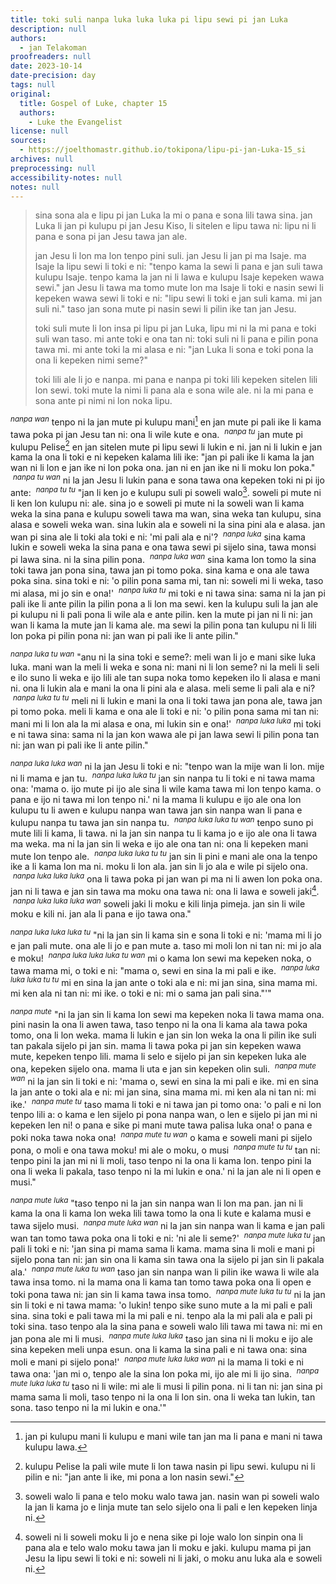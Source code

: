 ```yaml
---
title: toki suli nanpa luka luka luka pi lipu sewi pi jan Luka
description: null
authors:
  - jan Telakoman
proofreaders: null
date: 2023-10-14
date-precision: day
tags: null
original:
  title: Gospel of Luke, chapter 15
  authors:
    - Luke the Evangelist
license: null
sources:
  - https://joelthomastr.github.io/tokipona/lipu-pi-jan-Luka-15_si
archives: null
preprocessing: null
accessibility-notes: null
notes: null
---
```


> sina sona ala e lipu pi jan Luka la mi o pana e sona lili tawa sina. jan Luka li jan pi kulupu pi jan Jesu Kiso, li sitelen e lipu tawa ni: lipu ni li pana e sona pi jan Jesu tawa jan ale.
>
>
> jan Jesu li lon ma lon tenpo pini suli. jan Jesu li jan pi ma Isaje. ma Isaje la lipu sewi li toki e ni: "tenpo kama la sewi li pana e jan suli tawa kulupu Isaje. tenpo kama la jan ni li lawa e kulupu Isaje kepeken wawa sewi." jan Jesu li tawa ma tomo mute lon ma Isaje li toki e nasin sewi li kepeken wawa sewi li toki e ni: "lipu sewi li toki e jan suli kama. mi jan suli ni." taso jan sona mute pi nasin sewi li pilin ike tan jan Jesu.
>
> toki suli mute li lon insa pi lipu pi jan Luka, lipu mi ni la mi pana e toki suli wan taso. mi ante toki e ona tan ni: toki suli ni li pana e pilin pona tawa mi. mi ante toki la mi alasa e ni: "jan Luka li sona e toki pona la ona li kepeken nimi seme?"
>
> toki lili ale li jo e nanpa. mi pana e nanpa pi toki lili kepeken sitelen lili lon sewi. toki mute la nimi li pana ala e sona wile ale. ni la mi pana e sona ante pi nimi ni lon noka lipu.

<sup>_nanpa wan_</sup> tenpo ni la jan mute pi kulupu mani[^1] en jan mute pi pali ike li kama tawa poka pi jan Jesu tan ni: ona li wile kute e ona. &nbsp;<sup>_nanpa tu_</sup> jan mute pi kulupu Pelise[^2] en jan sitelen mute pi lipu sewi li lukin e ni. jan ni li lukin e jan kama la ona li toki e ni kepeken kalama lili ike: "jan pi pali ike li kama la jan wan ni li lon e jan ike ni lon poka ona. jan ni en jan ike ni li moku lon poka." &nbsp;<sup>_nanpa tu wan_</sup> ni la jan Jesu li lukin pana e sona tawa ona kepeken toki ni pi ijo ante: &nbsp;<sup>_nanpa tu tu_</sup> "jan li ken jo e kulupu suli pi soweli walo[^3]. soweli pi mute ni li ken lon kulupu ni: ale. sina jo e soweli pi mute ni la soweli wan li kama weka la sina pana e kulupu soweli tawa ma wan, sina weka tan kulupu, sina alasa e soweli weka wan. sina lukin ala e soweli ni la sina pini ala e alasa. jan wan pi sina ale li toki ala toki e ni: 'mi pali ala e ni'? &nbsp;<sup>_nanpa luka_</sup> sina kama lukin e soweli weka la sina pana e ona tawa sewi pi sijelo sina, tawa monsi pi lawa sina. ni la sina pilin pona. &nbsp;<sup>_nanpa luka wan_</sup> sina kama lon tomo la sina toki tawa jan pona sina, tawa jan pi tomo poka. sina kama e ona ale tawa poka sina. sina toki e ni: 'o pilin pona sama mi, tan ni: soweli mi li weka, taso mi alasa, mi jo sin e ona!' &nbsp;<sup>_nanpa luka tu_</sup> mi toki e ni tawa sina: sama ni la jan pi pali ike li ante pilin la pilin pona a li lon ma sewi. ken la kulupu suli la jan ale pi kulupu ni li pali pona li wile ala e ante pilin. ken la mute pi jan ni li ni: jan wan li kama la mute jan li kama ale. ma sewi la pilin pona tan kulupu ni li lili lon poka pi pilin pona ni: jan wan pi pali ike li ante pilin."

<sup>_nanpa luka tu wan_</sup> "anu ni la sina toki e seme?: meli wan li jo e mani sike luka luka. mani wan la meli li weka e sona ni: mani ni li lon seme? ni la meli li seli e ilo suno li weka e ijo lili ale tan supa noka tomo kepeken ilo li alasa e mani ni. ona li lukin ala e mani la ona li pini ala e alasa. meli seme li pali ala e ni? &nbsp;<sup>_nanpa luka tu tu_</sup> meli ni li lukin e mani la ona li toki tawa jan pona ale, tawa jan pi tomo poka. meli li kama e ona ale li toki e ni: 'o pilin pona sama mi tan ni: mani mi li lon ala la mi alasa e ona, mi lukin sin e ona!' &nbsp;<sup>_nanpa luka luka_</sup> mi toki e ni tawa sina: sama ni la jan kon wawa ale pi jan lawa sewi li pilin pona tan ni: jan wan pi pali ike li ante pilin."

<sup>_nanpa luka luka wan_</sup> ni la jan Jesu li toki e ni: "tenpo wan la mije wan li lon. mije ni li mama e jan tu. &nbsp;<sup>_nanpa luka luka tu_</sup> jan sin nanpa tu li toki e ni tawa mama ona: 'mama o. ijo mute pi ijo ale sina li wile kama tawa mi lon tenpo kama. o pana e ijo ni tawa mi lon tenpo ni.' ni la mama li kulupu e ijo ale ona lon kulupu tu li awen e kulupu nanpa wan tawa jan sin nanpa wan li pana e kulupu nanpa tu tawa jan sin nanpa tu. &nbsp;<sup>_nanpa luka luka tu wan_</sup> tenpo suno pi mute lili li kama, li tawa. ni la jan sin nanpa tu li kama jo e ijo ale ona li tawa ma weka. ma ni la jan sin li weka e ijo ale ona tan ni: ona li kepeken mani mute lon tenpo ale. &nbsp;<sup>_nanpa luka luka tu tu_</sup> jan sin li pini e mani ale ona la tenpo ike a li kama lon ma ni. moku li lon ala. jan sin li jo ala e wile pi sijelo ona. &nbsp;<sup>_nanpa luka luka luka_</sup> ona li tawa poka pi jan wan pi ma ni li awen lon poka ona. jan ni li tawa e jan sin tawa ma moku ona tawa ni: ona li lawa e soweli jaki[^4]. &nbsp;<sup>_nanpa luka luka luka wan_</sup> soweli jaki li moku e kili linja pimeja. jan sin li wile moku e kili ni. jan ala li pana e ijo tawa ona."

<sup>_nanpa luka luka luka tu_</sup> "ni la jan sin li kama sin e sona li toki e ni: 'mama mi li jo e jan pali mute. ona ale li jo e pan mute a. taso mi moli lon ni tan ni: mi jo ala e moku! &nbsp;<sup>_nanpa luka luka luka tu wan_</sup> mi o kama lon sewi ma kepeken noka, o tawa mama mi, o toki e ni: "mama o, sewi en sina la mi pali e ike. &nbsp;<sup>_nanpa luka luka luka tu tu_</sup> mi en sina la jan ante o toki ala e ni: mi jan sina, sina mama mi. mi ken ala ni tan ni: mi ike. o toki e ni: mi o sama jan pali sina."'"

<sup>_nanpa mute_</sup> "ni la jan sin li kama lon sewi ma kepeken noka li tawa mama ona. pini nasin la ona li awen tawa, taso tenpo ni la ona li kama ala tawa poka tomo, ona li lon weka. mama li lukin e jan sin lon weka la ona li pilin ike suli tan pakala sijelo pi jan sin. mama li tawa poka pi jan sin kepeken wawa mute, kepeken tenpo lili. mama li selo e sijelo pi jan sin kepeken luka ale ona, kepeken sijelo ona. mama li uta e jan sin kepeken olin suli. &nbsp;<sup>_nanpa mute wan_</sup> ni la jan sin li toki e ni: 'mama o, sewi en sina la mi pali e ike. mi en sina la jan ante o toki ala e ni: mi jan sina, sina mama mi. mi ken ala ni tan ni: mi ike.' &nbsp;<sup>_nanpa mute tu_</sup> taso mama li toki e ni tawa jan pi tomo ona: 'o pali e ni lon tenpo lili a: o kama e len sijelo pi pona nanpa wan, o len e sijelo pi jan mi ni kepeken len ni! o pana e sike pi mani mute tawa palisa luka ona! o pana e poki noka tawa noka ona! &nbsp;<sup>_nanpa mute tu wan_</sup> o kama e soweli mani pi sijelo pona, o moli e ona tawa moku! mi ale o moku, o musi &nbsp;<sup>_nanpa mute tu tu_</sup> tan ni: tenpo pini la jan mi ni li moli, taso tenpo ni la ona li kama lon. tenpo pini la ona li weka li pakala, taso tenpo ni la mi lukin e ona.' ni la jan ale ni li open e musi."

<sup>_nanpa mute luka_</sup> "taso tenpo ni la jan sin nanpa wan li lon ma pan. jan ni li kama la ona li kama lon weka lili tawa tomo la ona li kute e kalama musi e tawa sijelo musi. &nbsp;<sup>_nanpa mute luka wan_</sup> ni la jan sin nanpa wan li kama e jan pali wan tan tomo tawa poka ona li toki e ni: 'ni ale li seme?' &nbsp;<sup>_nanpa mute luka tu_</sup> jan pali li toki e ni: 'jan sina pi mama sama li kama. mama sina li moli e mani pi sijelo pona tan ni: jan sin ona li kama sin tawa ona la sijelo pi jan sin li pakala ala.' &nbsp;<sup>_nanpa mute luka tu wan_</sup> taso jan sin nanpa wan li pilin ike wawa li wile ala tawa insa tomo. ni la mama ona li kama tan tomo tawa poka ona li open e toki pona tawa ni: jan sin li kama tawa insa tomo. &nbsp;<sup>_nanpa mute luka tu tu_</sup> ni la jan sin li toki e ni tawa mama: 'o lukin! tenpo sike suno mute a la mi pali e pali sina. sina toki e pali tawa mi la mi pali e ni. tenpo ala la mi pali ala e pali pi toki sina. taso tenpo ala la sina pana e soweli walo lili tawa mi tawa ni: mi en jan pona ale mi li musi. &nbsp;<sup>_nanpa mute luka luka_</sup> taso jan sina ni li moku e ijo ale sina kepeken meli unpa esun. ona li kama la sina pali e ni tawa ona: sina moli e mani pi sijelo pona!' &nbsp;<sup>_nanpa mute luka luka wan_</sup> ni la mama li toki e ni tawa ona: 'jan mi o, tenpo ale la sina lon poka mi, ijo ale mi li ijo sina. &nbsp;<sup>_nanpa mute luka luka tu_</sup> taso ni li wile: mi ale li musi li pilin pona. ni li tan ni: jan sina pi mama sama li moli, taso tenpo ni la ona li lon sin. ona li weka tan lukin, tan sona. taso tenpo ni la mi lukin e ona.'"

[^1]:  jan pi kulupu mani li kulupu e mani wile tan jan ma li pana e mani ni tawa kulupu lawa.
[^2]:  kulupu Pelise la pali wile mute li lon tawa nasin pi lipu sewi. kulupu ni li pilin e ni: "jan ante li ike, mi pona a lon nasin sewi."
[^3]:  soweli walo li pana e telo moku walo tawa jan. nasin wan pi soweli walo la jan li kama jo e linja mute tan selo sijelo ona li pali e len kepeken linja ni.
[^4]:  soweli ni li soweli moku li jo e nena sike pi loje walo lon sinpin ona li pana ala e telo walo moku tawa jan li moku e jaki. kulupu mama pi jan Jesu la lipu sewi li toki e ni: soweli ni li jaki, o moku anu luka ala e soweli ni.
